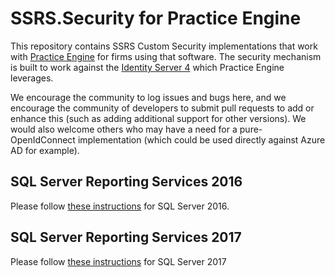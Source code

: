 # SSRS.Security for Practice Engine

This repository contains SSRS Custom Security implementations that work with [Practice Engine](http://www.practice-engine.com) for firms using that software.  The security mechanism is built to work against the [Identity Server 4](https://identityserver.io/) which Practice Engine leverages.

We encourage the community to log issues and bugs here, and we encourage the community of developers to submit pull requests to add or enhance this (such as adding additional support for other versions).  We would also welcome others who may have a need for a pure-OpenIdConnect implementation (which could be used directly against Azure AD for example).

## SQL Server Reporting Services 2016

Please follow [these instructions](/src/SSRS2016.OpenIDConnect.Security/README.md) for SQL Server 2016.

## SQL Server Reporting Services 2017

Please follow [these instructions](/src/SSRS2017.OpenIDConnect.Security/README.md) for SQL Server 2017